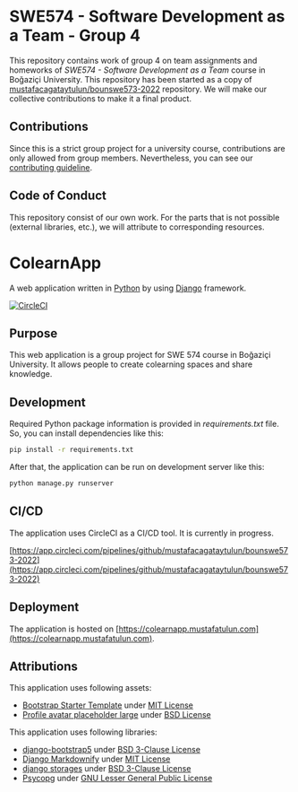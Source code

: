 # SWE574 - Software Development as a Team - Group 4
This repository contains work of group 4 on team assignments and homeworks of _SWE574 - Software Development as a Team_ course in Boğaziçi University. This repository has been started as a copy of [mustafacagataytulun/bounswe573-2022](https://github.com/mustafacagataytulun/bounswe573-2022) repository. We will make our collective contributions to make it a final product.

## Contributions
Since this is a strict group project for a university course, contributions are only allowed from group members. Nevertheless, you can see our [contributing guideline](https://github.com/mustafacagataytulun/bounswe574-2022/CONTRIBUTING.md).

## Code of Conduct
This repository consist of our own work. For the parts that is not possible (external libraries, etc.), we will attribute to corresponding resources.

# ColearnApp
A web application written in [Python](https://www.python.org/) by using [Django](https://www.djangoproject.com/) framework.

[![CircleCI](https://img.shields.io/circleci/build/github/mustafacagataytulun/bounswe573-2022/main.svg?logo=circleci&logoColor=fff&label=CircleCI)](https://circleci.com/gh/mustafacagataytulun/bounswe573-2022/tree/main)

## Purpose
This web application is a group project for SWE 574 course in Boğaziçi University. It allows people to create colearning spaces and share knowledge.

## Development
Required Python package information is provided in _requirements.txt_ file. So, you can install dependencies like this:

```bash
pip install -r requirements.txt
```

After that, the application can be run on development server like this:

```bash
python manage.py runserver
```

## CI/CD
The application uses CircleCI as a CI/CD tool. It is currently in progress.

[https://app.circleci.com/pipelines/github/mustafacagataytulun/bounswe573-2022](https://app.circleci.com/pipelines/github/mustafacagataytulun/bounswe573-2022)

## Deployment
The application is hosted on [https://colearnapp.mustafatulun.com](https://colearnapp.mustafatulun.com).

## Attributions
This application uses following assets:

- [Bootstrap Starter Template](https://startbootstrap.com/template/bare) under [MIT License](https://github.com/startbootstrap/startbootstrap-bare/blob/master/LICENSE)
- [Profile avatar placeholder large](https://commons.wikimedia.org/wiki/File:Profile_avatar_placeholder_large.png) under [BSD License](http://opensource.org/licenses/bsd-license.php)

This application uses following libraries:

- [django-bootstrap5](https://github.com/zostera/django-bootstrap5) under [BSD 3-Clause License](https://github.com/zostera/django-bootstrap5/blob/main/LICENSE)
- [Django Markdownify](https://github.com/erwinmatijsen/django-markdownify) under [MIT License](https://github.com/erwinmatijsen/django-markdownify/blob/master/LICENSE)
- [django storages](https://github.com/jschneier/django-storages) under [BSD 3-Clause License](https://github.com/jschneier/django-storages/blob/master/LICENSE)
- [Psycopg](https://www.psycopg.org/) under [GNU Lesser General Public License](https://github.com/psycopg/psycopg2/blob/master/LICENSE)
